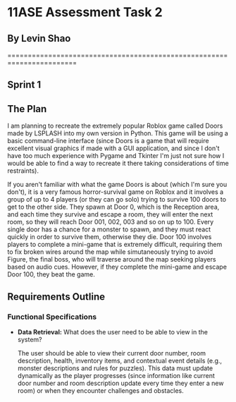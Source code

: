 # **11ASE Assessment Task 2**
## **By Levin Shao**
=======================================================================
## **Sprint 1**
## The Plan
I am planning to recreate the extremely popular Roblox game called Doors made by LSPLASH into my own version in Python. This game will be using a basic command-line interface (since Doors is a game that will require excellent visual graphics if made with a GUI application, and since I don't have too much experience with Pygame and Tkinter I'm just not sure how I would be able to find a way to recreate it there taking considerations of time restraints). 

If you aren't familiar with what the game Doors is about (which I'm sure you don't), it is a very famous horror-survival game on Roblox and it involves a group of up to 4 players (or they can go solo) trying to survive 100 doors to get to the other side. They spawn at Door 0, which is the Reception area, and each time they survive and escape a room, they will enter the next room, so they will reach Door 001, 002, 003 and so on up to 100. Every single door has a chance for a monster to spawn, and they must react quickly in order to survive them, otherwise they die. Door 100 involves players to complete a mini-game that is extremely difficult, requiring them to fix broken wires around the map while simutaneously trying to avoid Figure, the final boss, who will traverse around the map seeking players based on audio cues. However, if they complete the mini-game and escape Door 100, they beat the game.
## Requirements Outline
### Functional Specifications
* **Data Retrieval:** What does the user need to be able to view in the system? 

    The user should be able to view their current door number, room description, health, inventory items, and contextual event details (e.g., monster descriptions and rules for puzzles). This data must update dynamically as the player progresses (since information like current door number and room description update every time they enter a new room) or when they encounter challenges and obstacles.